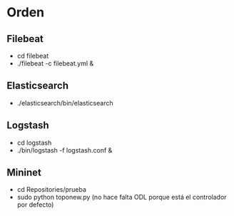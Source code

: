 # Orden
## Filebeat
* cd filebeat
* ./filebeat -c filebeat.yml &

## Elasticsearch
* ./elasticsearch/bin/elasticsearch

## Logstash
* cd logstash
* ./bin/logstash -f logstash.conf &

## Mininet
* cd Repositories/prueba
* sudo python toponew.py (no hace falta ODL porque está el controlador por defecto)
